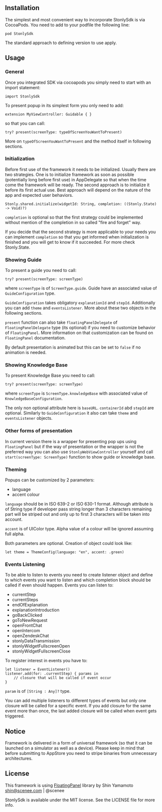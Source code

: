 ## Installation

The simplest and most convenient way to incorporate StonlySdk is via CocoaPods. You need to add to your podfile the following line:

```
pod StonlySdk
```

The standard approach to defining version to use apply.

## Usage

### General

Once you integrated SDK via cocoapods you simply need to start with an import statement:

```
import StonlySdk
```

To present popup in its simplest form you only need to add:

```
extension MyViewController: Guidable { }
```

so that you can call:

```
try? present(screenType: typeOfScreenYouWantToPresent)
```

More on `typeOfScreenYouWantToPresent` and the method itself in following sections.

### Initialization

Before first use of the framework it needs to be initialized. Usually there are two strategies. One is to initialize framework as soon as possible (potentially long before first use) in AppDelegate so that when the time come the framework will be ready. The second approach is to initialize it before its first actual use. Best approach will depend on the nature of the app and expected user behaviors.

```
Stonly.shared.initialize(widgetId: String, completion: ((Stonly.State) -> Void)?)
```

`completion` is optional so that the first strategy could be implemented without mention of the completion in so called "fire and forget" way.

If you decide that the second strategy is more applicable to your needs you can implement `completion` so that you get informed when initialization is finished and you will get to know if it succeeded. For more check Stonly.State.

### Showing Guide

To present a guide you need to call:

```
try? present(screenType: screenType)
```

where `screenType` is of `ScreenType.guide`. Guide have an associated value of `GuideConfiguration` type.

`GuideConfiguration` takes obligatory `explanationId` and `stepId`. Additionally you can add `theme` and `eventsListener`. More about these two objects in the following sections.

`present` function can also take `floatingPanelDelegate` of `FloatingPanelDelegate` type (its optional) if you need to customize behavior of `FloatingPanel`. More information on that customization can be found on `FloatingPanel` documentation.

By default presentation is animated but this can be set to `false` if no animation is needed.

### Showing Knowledge Base

To present Knowledge Base you need to call:

```
try? present(screenType: screenType)
```

where `screenType` is `ScreenType.knowledgeBase` with associated value of `KnowledgeBaseConfiguration`.

The only non optional attribute here is `baseURL`. `containerId` abd `stepId` are optional. Similarly to `GuideConfiguration` it also can take `theme` and `eventsListener` objects.

### Other forms of presentation

In current version there is a wrapper for presenting pop ups using `FloatingPanel` but if the way of presentation or the wrapper is not the preferred way you can also use `StonlyWebViewController` yourself and call `start(screenType: ScreenType)` function to show guide or knowledge base.

### Theming

Popups can be customized by 2 parameters:

- language
- accent colour

`language` should be in ISO 639-2 or ISO 630-1 format. Although attribute is of String type if developer pass string longer than 3 characters remaining part will be striped out and only up to first 3 characters will be taken into account.

`accent` is of UIColor type. Alpha value of a colour will be ignored assuming full alpha.

Both parameters are optional. Creation of object could look like:

```
let theme = ThemeConfig(language: "en", accent: .green)
```

### Events Listening

To be able to listen to events you need to create listener object and define to which events you want to listen and which completion block should be called if even should happen. Events you can listen to:

- currentStep
- currentSteps
- endOfExplanation
- explanationIntroduction
- goBackClicked
- goToNewRequest
- openFrontChat
- openIntercom
- openZendeskChat
- stonlyDataTransmission
- stonlyWidgetFullscreenOpen
- stonlyWidgetFullscreenClose

To register interest in events you have to:

```
let listener = EventListener()
listener.add(for: .currentStep) { params in
    // closure that will be called if event occur
}
```

`param` is of `[String : Any]?` type.

You can add multiple listeners to different types of events but only one closure will be called for a specific event. If you add closure for the same event more than once, the last added closure will be called when event gets triggered.

## Notice

Framework is delivered in a form of universal framework (so that it can be launched on a simulator as well as a device). Please keep in mind that before submitting to AppStore you need to stripe binaries from unnecessary architectures.

## License

This framework is using [FloatingPanel](https://github.com/SCENEE/FloatingPanel) library by Shin Yamamoto shin@scenee.com | @scenee

StonlySdk is available under the MIT license. See the LICENSE file for more info.
